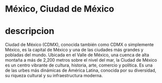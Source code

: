 # México, Ciudad de México

# descripcion
Ciudad de México (CDMX), conocida también como CDMX o simplemente México, es la capital de México y una de las ciudades más grandes y pobladas del mundo. Ubicada en el Valle de México, una cuenca de alta montaña a más de 2,200 metros sobre el nivel del mar, la Ciudad de México es un centro vibrante de cultura, historia, arte, comercio y política. Es una de las urbes más dinámicas de América Latina, conocida por su diversidad, su riqueza cultural y su infraestructura moderna.

